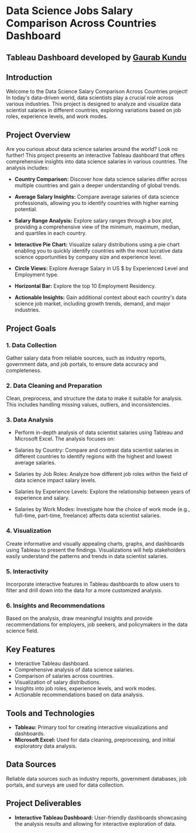 # Data Science Jobs Salary Comparison Across Countries Dashboard

## Tableau Dashboard developed by [Gaurab Kundu](https://www.linkedin.com/in/gaurab-kundu/)

## Introduction
Welcome to the Data Science Salary Comparison Across Countries project! In today's data-driven world, data scientists play a crucial role across various industries. This project is designed to analyze and visualize data scientist salaries in different countries, exploring variations based on job roles, experience levels, and work modes.

## Project Overview

Are you curious about data science salaries around the world? Look no further! This project presents an interactive Tableau dashboard that offers comprehensive insights into data science salaries in various countries. The analysis includes:

- <b>Country Comparison:</b> Discover how data science salaries differ across multiple countries and gain a deeper understanding of global trends.

- <b>Average Salary Insights:</b> Compare average salaries of data science professionals, allowing you to identify countries with higher earning potential.

- <b>Salary Range Analysis:</b> Explore salary ranges through a box plot, providing a comprehensive view of the minimum, maximum, median, and quartiles in each country.

- <b>Interactive Pie Chart:</b> Visualize salary distributions using a pie chart enabling you to quickly identify countries with the most lucrative data science opportunities by company size and experience level.

- <b>Circle Views:</b> Explore Average Salary in US $ by Experienced Level and Employment type.

- <b>Horizontal Bar:</b> Explore the top 10 Employment Residency.

- <b>Actionable Insights:</b> Gain additional context about each country's data science job market, including growth trends, demand, and major industries.

## Project Goals

### 1. Data Collection

Gather salary data from reliable sources, such as industry reports, government data, and job portals, to ensure data accuracy and completeness.

### 2. Data Cleaning and Preparation

Clean, preprocess, and structure the data to make it suitable for analysis. This includes handling missing values, outliers, and inconsistencies.

### 3. Data Analysis

- Perform in-depth analysis of data scientist salaries using Tableau and Microsoft Excel. The analysis focuses on:

- Salaries by Country: Compare and contrast data scientist salaries in different countries to identify regions with the highest and lowest average salaries.

- Salaries by Job Roles: Analyze how different job roles within the field of data science impact salary levels.

- Salaries by Experience Levels: Explore the relationship between years of experience and salary.

- Salaries by Work Modes: Investigate how the choice of work mode (e.g., full-time, part-time, freelance) affects data scientist salaries.

### 4. Visualization

Create informative and visually appealing charts, graphs, and dashboards using Tableau to present the findings. Visualizations will help stakeholders easily understand the patterns and trends in data scientist salaries.

### 5. Interactivity

Incorporate interactive features in Tableau dashboards to allow users to filter and drill down into the data for a more customized analysis.

### 6. Insights and Recommendations

Based on the analysis, draw meaningful insights and provide recommendations for employers, job seekers, and policymakers in the data science field.

## Key Features

- Interactive Tableau dashboard.
- Comprehensive analysis of data science salaries.
- Comparison of salaries across countries.
- Visualization of salary distributions.
- Insights into job roles, experience levels, and work modes.
- Actionable recommendations based on data analysis.

## Tools and Technologies

- <b>Tableau:</b> Primary tool for creating interactive visualizations and dashboards.
- <b>Microsoft Excel:</b> Used for data cleaning, preprocessing, and initial exploratory data analysis.

## Data Sources

Reliable data sources such as industry reports, government databases, job portals, and surveys are used for data collection.

## Project Deliverables

- <b>Interactive Tableau Dashboard:</b> User-friendly dashboards showcasing the analysis results and allowing for interactive exploration of data.

